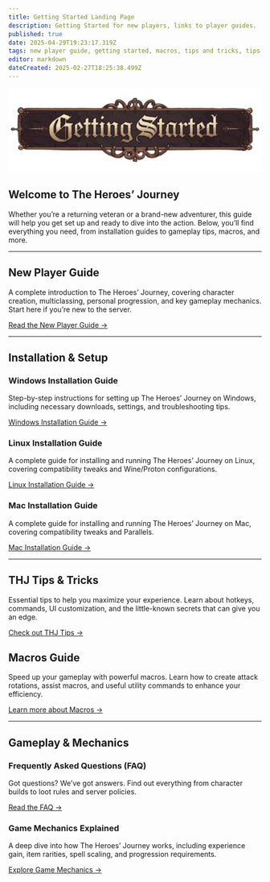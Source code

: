 ```yaml
---
title: Getting Started Landing Page
description: Getting Started for new players, links to player guides.
published: true
date: 2025-04-29T19:23:17.319Z
tags: new player guide, getting started, macros, tips and tricks, tips & tricks, gameplay, mechanics, installation guide
editor: markdown
dateCreated: 2025-02-27T18:25:38.499Z
---
```


<!-- Banner -->
<div class="banner-container">
  <img src="/gettingstartedbanner.webp"
       alt="Getting Started Banner"
       class="banner-image">
</div>

<main class="page-wrapper">

  <!-- Intro -->
  <section class="intro-section">
    <h1>Welcome to <span class="accent">The Heroes’ Journey</span></h1>
    <p>
      Whether you’re a returning veteran or a brand-new adventurer, this guide will help you get set up and ready to dive into the action. Below, you’ll find everything you need, from installation guides to gameplay tips, macros, and more.
    </p>
  </section>

  <hr class="section-divider">

  <!-- New Player Guide -->
  <section class="content-section">
    <h2>New Player Guide</h2>
    <p class="section-description">
      A complete introduction to The Heroes’ Journey, covering character creation, multiclassing, personal progression, and key gameplay mechanics. Start here if you’re new to the server.
    </p>
    <div class="button-container">
      <a href="https://wiki.heroesjourneyemu.com/en/getting-started/new-player-guide"
         class="cta-button">Read the New Player Guide →</a>
    </div>
  </section>

  <hr class="section-divider">

  <!-- Installation & Setup -->
  <section class="content-section">
    <h2>Installation & Setup</h2>
    <div class="install-grid">
      <div class="install-guide">
        <h3>Windows Installation Guide</h3>
        <p>Step-by-step instructions for setting up The Heroes’ Journey on Windows, including necessary downloads, settings, and troubleshooting tips.</p>
        <a href="https://wiki.heroesjourneyemu.com/en/getting-started/installation-guide"
           class="cta-button">Windows Installation Guide →</a>
      </div>
      <div class="install-guide">
        <h3>Linux Installation Guide</h3>
        <p>A complete guide for installing and running The Heroes’ Journey on Linux, covering compatibility tweaks and Wine/Proton configurations.</p>
        <a href="https://wiki.heroesjourneyemu.com/en/getting-started/linux"
           class="cta-button">Linux Installation Guide →</a>
      </div>
      <div class="install-guide">
        <h3>Mac Installation Guide</h3>
        <p>A complete guide for installing and running The Heroes’ Journey on Mac, covering compatibility tweaks and Parallels.</p>
        <a href="https://wiki.heroesjourneyemu.com/en/getting-started/mac"
           class="cta-button">Mac Installation Guide →</a>
      </div>
    </div>
  </section>

  <hr class="section-divider">

  <!-- Tips & Macros -->
  <section class="content-section">
    <h2>THJ Tips & Tricks</h2>
    <p class="section-description">
      Essential tips to help you maximize your experience. Learn about hotkeys, commands, UI customization, and the little-known secrets that can give you an edge.
    </p>
    <div class="button-container">
      <a href="https://wiki.heroesjourneyemu.com/en/getting-started/THJ-Tips"
         class="cta-button">Check out THJ Tips →</a>
    </div>
  </section>

  <section class="content-section">
    <h2>Macros Guide</h2>
    <p class="section-description">
      Speed up your gameplay with powerful macros. Learn how to create attack rotations, assist macros, and useful utility commands to enhance your efficiency.
    </p>
    <div class="button-container">
      <a href="https://wiki.heroesjourneyemu.com/en/getting-started/macros"
         class="cta-button">Learn more about Macros →</a>
    </div>
  </section>

  <hr class="section-divider">

  <!-- Gameplay & Mechanics -->
  <section class="content-section">
    <h2>Gameplay & Mechanics</h2>
    <div class="install-grid">
      <div class="install-guide">
        <h3>Frequently Asked Questions (FAQ)</h3>
        <p>Got questions? We’ve got answers. Find out everything from character builds to loot rules and server policies.</p>
        <a href="https://wiki.heroesjourneyemu.com/en/FAQs/"
           class="cta-button">Read the FAQ →</a>
      </div>
      <div class="install-guide">
        <h3>Game Mechanics Explained</h3>
        <p>A deep dive into how The Heroes’ Journey works, including experience gain, item rarities, spell scaling, and progression requirements.</p>
        <a href="https://wiki.heroesjourneyemu.com/en/getting-started/game-mechanics"
           class="cta-button">Explore Game Mechanics →</a>
      </div>
    </div>
  </section>

</main>
